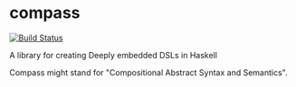 compass
=======

[![Build Status](https://travis-ci.org/emilaxelsson/compass.png)](https://travis-ci.org/emilaxelsson/compass)

A library for creating Deeply embedded DSLs in Haskell

Compass might stand for "Compositional Abstract Syntax and Semantics".
